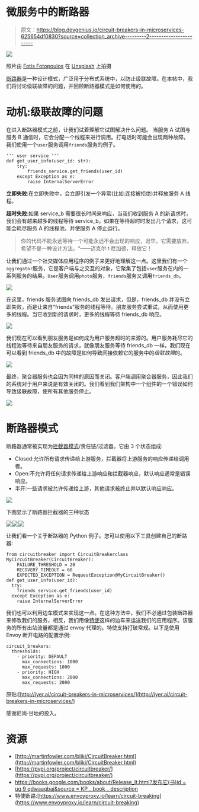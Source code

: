 # 微服务中的断路器

> 原文：<https://blog.devgenius.io/circuit-breakers-in-microservices-625654df0830?source=collection_archive---------2----------------------->

![](img/ce5ee3094246a34ebd51931ca8741296.png)

照片由 [Fotis Fotopoulos](https://unsplash.com/@ffstop?utm_source=medium&utm_medium=referral) 在 [Unsplash](https://unsplash.com?utm_source=medium&utm_medium=referral) 上拍摄

[断路器](https://en.wikipedia.org/wiki/Circuit_breaker_design_pattern#:~:text=Circuit%20breaker%20is%20a%20design,failure%20or%20unexpected%20system%20difficulties.)是一种设计模式，广泛用于分布式系统中，以防止级联故障。在本帖中，我们将讨论级联故障的问题，并回顾断路器模式是如何使用的。

# 动机:级联故障的问题

在进入断路器模式之前，让我们试着理解它试图解决什么问题。
当服务 A 试图与服务 B 通信时，它会分配一个线程来进行调用。打电话时可能会出现两种故障。我们使用一个`user`服务调用`friends`服务的例子。

```
''' user service ''' 
def get_user_info(user_id: str):  
    try:    
        friends_service.get_friends(user_id)  
    except Exception as e:    
        raise InternalServerError
```

**立即失败**:在立即失败中，会立即引发一个异常(比如:连接被拒绝)并释放服务 A 线程。

**超时失败**:如果 service_b 需要很长时间来响应，当我们收到服务 A 的新请求时，我们会有越来越多的线程等待 service_b。如果在等待超时时发出几个请求，这可能会耗尽服务 A 的线程池，并使服务 A 停止运行。

> 你的代码不能永远等待一个可能永远不会出现的响应，迟早，它需要放弃。希望不是一种设计方法。“——迈克尔·t·尼加德，释放它！

让我们通过一个社交媒体应用程序的例子来更好地理解这一点。这里我们有一个`aggregator`服务，它是客户端与之交互的对象，它聚集了包括`user`服务在内的一系列服务的结果。`User`服务调用`photo`服务，`friends`服务又调用`friends_db`。

![](img/f5fadea0a352e81d654182c0ff44d7d8.png)

在这里，friends 服务试图向 friends_db 发出请求，但是，friends_db 并没有立即失败，而是让来自“friends”服务的线程等待。朋友服务尝试重试，从而使用更多的线程。当它收到新的请求时，更多的线程等待 friends_db 响应。

![](img/c52e36b9d810d5353dcb4ee03b0cdda4.png)

我们现在可以看到朋友服务是如何成为用户服务超时的来源的。用户服务耗尽它的线程池等待来自朋友服务的请求，就像朋友服务等待 friends_db 一样。我们现在可以看到 friends_db 中的故障是如何导致间接依赖它的服务中的*级联故障*的。

![](img/f4bf54b4dfcd6a46025a6be20a16bd99.png)

最终，聚合器服务也会因为同样的原因而关闭。客户端调用聚合器服务，因此我们的系统对于用户来说是有效关闭的。我们看到我们架构中一个组件的一个错误如何导致级联故障，使所有其他服务停止。

![](img/6b87b2a14795607a00dc8b73cf887adf.png)

# 断路器模式

断路器通常被实现为[拦截器模式](https://en.wikipedia.org/wiki/Interceptor_pattern)/责任链/过滤器。它由 3 个状态组成:

*   Closed:允许所有请求传递给上游服务，拦截器将上游服务的响应传递给调用者。
*   Open:不允许将任何请求传递给上游响应和拦截器响应，默认响应通常是错误响应。
*   半开:一些请求被允许传递给上游，其他请求被终止并以默认响应响应。

![](img/c5685ba2e5d28194b018cb33598efc0d.png)

下图显示了断路器拦截器的三种状态

![](img/66339630f4bcafcccf60ef9e80039c47.png)![](img/d39afca2ed2ac4549283c5ebed6d8c33.png)![](img/ae59b97a3fad05b3aaf5446c1ca069f7.png)

让我们看一个关于断路器的 Python 例子。您可以使用以下工具创建自己的断路器:

```
from circuitbreaker import CircuitBreakerclass MyCircuitBreaker(CircuitBreaker):
    FAILURE_THRESHOLD = 20
    RECOVERY_TIMEOUT = 60
    EXPECTED_EXCEPTION = RequestException@MyCircuitBreaker()
def get_user_info(user_id):
  try:
    friends_service.get_friends(user_id)
  except Exception as e:
    raise InternalServerError
```

我们也可以利用边车模式来实现这一点。在这种方法中，我们不必通过包装断路器来修改我们的服务，相反，我们用像[特使](https://www.envoyproxy.io/)这样的边车来运送我们的应用程序。该服务的所有出站流量都是通过 envoy 代理的。特使支持打破常规。以下是使用 Envoy 断开电路的配置示例:

```
circuit_breakers:
  thresholds:
    - priority: DEFAULT
      max_connections: 1000
      max_requests: 1000
    - priority: HIGH
      max_connections: 2000
      max_requests: 2000
```

原贴:[http://iyer.ai/circuit-breakers-in-microservices/](http://iyer.ai/circuit-breakers-in-microservices/)

感谢尼尚·甘地的投入。

# 资源

*   [http://martinfowler.com/bliki/CircuitBreaker.html](http://martinfowler.com/bliki/CircuitBreaker.html)
*   [https://pypi.org/project/circuitbreaker/](https://pypi.org/project/circuitbreaker/)
*   [https://books.google.com/books/about/Release_It.html?发布它(书)id = ug 9 qdwaaqbaj&source = KP _ book _ description](https://books.google.com/books/about/Release_It.html?id=Ug9QDwAAQBAJ&source=kp_book_description)
*   特使断路:[https://www.envoyproxy.io/learn/circuit-breaking](https://www.envoyproxy.io/learn/circuit-breaking)